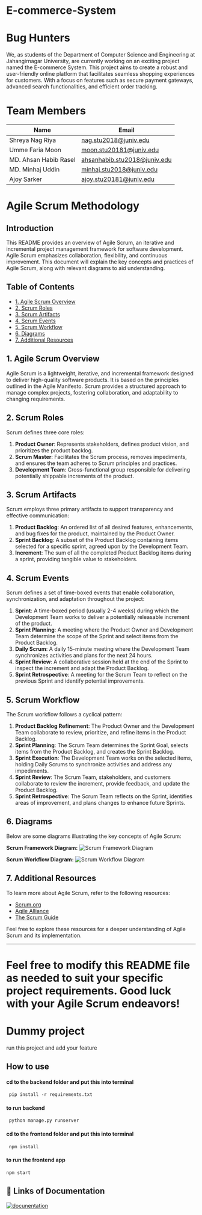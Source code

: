 

# E-commerce-System
# Bug Hunters
We, as students of the Department of Computer Science and Engineering at Jahangirnagar University, are currently working on an exciting project named the E-commerce System. This project aims to create a robust and user-friendly online platform that facilitates seamless shopping experiences for customers. With a focus on features such as secure payment gateways, advanced search functionalities, and efficient order tracking.
# Team Members

| Name                       | Email                                |
| -------------------------- | ------------------------------------ |
| Shreya Nag Riya            | nag.stu2018@juniv.edu                |
| Umme Faria Moon            | moon.stu20181@juniv.edu              |
| MD. Ahsan Habib Rasel      | ahsanhabib.stu2018@juniv.edu         |
| MD. Minhaj Uddin           | minhaj.stu2018@juniv.edu              |
| Ajoy Sarker                | ajoy.stu20181@juniv.edu              |


# Agile Scrum Methodology

## Introduction
This README provides an overview of Agile Scrum, an iterative and incremental project management framework for software development. Agile Scrum emphasizes collaboration, flexibility, and continuous improvement. This document will explain the key concepts and practices of Agile Scrum, along with relevant diagrams to aid understanding.

## Table of Contents
- [1. Agile Scrum Overview](#1-agile-scrum-overview)
- [2. Scrum Roles](#2-scrum-roles)
- [3. Scrum Artifacts](#3-scrum-artifacts)
- [4. Scrum Events](#4-scrum-events)
- [5. Scrum Workflow](#5-scrum-workflow)
- [6. Diagrams](#6-diagrams)
- [7. Additional Resources](#7-additional-resources)

## 1. Agile Scrum Overview
Agile Scrum is a lightweight, iterative, and incremental framework designed to deliver high-quality software products. It is based on the principles outlined in the Agile Manifesto. Scrum provides a structured approach to manage complex projects, fostering collaboration, and adaptability to changing requirements.

## 2. Scrum Roles
Scrum defines three core roles:
1. **Product Owner**: Represents stakeholders, defines product vision, and prioritizes the product backlog.
2. **Scrum Master**: Facilitates the Scrum process, removes impediments, and ensures the team adheres to Scrum principles and practices.
3. **Development Team**: Cross-functional group responsible for delivering potentially shippable increments of the product.

## 3. Scrum Artifacts
Scrum employs three primary artifacts to support transparency and effective communication:
1. **Product Backlog**: An ordered list of all desired features, enhancements, and bug fixes for the product, maintained by the Product Owner.
2. **Sprint Backlog**: A subset of the Product Backlog containing items selected for a specific sprint, agreed upon by the Development Team.
3. **Increment**: The sum of all the completed Product Backlog items during a sprint, providing tangible value to stakeholders.

## 4. Scrum Events
Scrum defines a set of time-boxed events that enable collaboration, synchronization, and adaptation throughout the project:
1. **Sprint**: A time-boxed period (usually 2-4 weeks) during which the Development Team works to deliver a potentially releasable increment of the product.
2. **Sprint Planning**: A meeting where the Product Owner and Development Team determine the scope of the Sprint and select items from the Product Backlog.
3. **Daily Scrum**: A daily 15-minute meeting where the Development Team synchronizes activities and plans for the next 24 hours.
4. **Sprint Review**: A collaborative session held at the end of the Sprint to inspect the increment and adapt the Product Backlog.
5. **Sprint Retrospective**: A meeting for the Scrum Team to reflect on the previous Sprint and identify potential improvements.

## 5. Scrum Workflow
The Scrum workflow follows a cyclical pattern:
1. **Product Backlog Refinement**: The Product Owner and the Development Team collaborate to review, prioritize, and refine items in the Product Backlog.
2. **Sprint Planning**: The Scrum Team determines the Sprint Goal, selects items from the Product Backlog, and creates the Sprint Backlog.
3. **Sprint Execution**: The Development Team works on the selected items, holding Daily Scrums to synchronize activities and address any impediments.
4. **Sprint Review**: The Scrum Team, stakeholders, and customers collaborate to review the increment, provide feedback, and update the Product Backlog.
5. **Sprint Retrospective**: The Scrum Team reflects on the Sprint, identifies areas of improvement, and plans changes to enhance future Sprints.

## 6. Diagrams
Below are some diagrams illustrating the key concepts of Agile Scrum:

**Scrum Framework Diagram:**
![Scrum Framework Diagram](https://github.com/moon362/E-commerce-System/blob/main/ReadMe%20Images/workflow.gif)

**Scrum Workflow Diagram:**
![Scrum Workflow Diagram](https://github.com/moon362/E-commerce-System/blob/main/ReadMe%20Images/workflow.png)

## 7. Additional Resources
To learn more about Agile Scrum, refer to the following resources:

- [Scrum.org](https://www.scrum.org/)
- [Agile Alliance](https://www.agilealliance.org/)
- [The Scrum Guide](https://www.scrumguides.org/)

Feel free to explore these resources for a deeper understanding of Agile Scrum and its implementation.

---
Feel free to modify this README file as needed to suit your specific project requirements. Good luck with your Agile Scrum endeavors!
=======

# Dummy project

run this project and add your feature 

## How to use


#### cd to the backend folder and  put this into terminal
```npm
 pip install -r requirements.txt

```
#### to run backend 
```npm
 python manage.py runserver

```
#### cd to the frontend folder and  put this into terminal
```npm
 npm install

```
#### to run the frontend app
```npm
npm start

```


## 🔗 Links of Documentation
[![docunentation](https://encrypted-tbn0.gstatic.com/images?q=tbn:ANd9GcQsWg3SzjybTDtoPXox6csFRQkpt9TUa5ZnaQ&usqp=CAU)](https://ecommerce-frontend-docs.netlify.app/)

